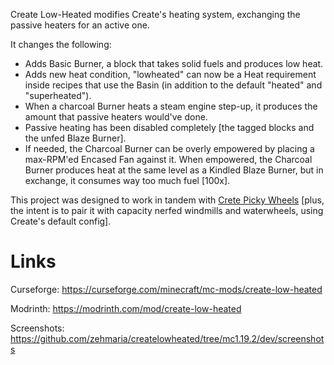 Create Low-Heated modifies Create's heating system, exchanging the passive heaters for an active one. 

It changes the following:

- Adds Basic Burner, a block that takes solid fuels and produces low heat.
- Adds new heat condition, "lowheated" can now be a Heat requirement inside recipes that use the Basin (in addition to the default "heated" and "superheated").
- When a charcoal Burner heats a steam engine step-up, it produces the amount that passive heaters would've done.
- Passive heating has been disabled completely [the tagged blocks and the unfed Blaze Burner].
- If needed, the Charcoal Burner can be overly empowered by placing a max-RPM'ed Encased Fan against it. When empowered, the Charcoal Burner produces heat at the same level as a Kindled Blaze Burner, but in exchange, it consumes way too much fuel [100x].

This project was designed to work in tandem with [Crete Picky Wheels](https://github.com/zehmaria/createpickywheels) [plus, the intent is to pair it with capacity nerfed windmills and waterwheels, using Create's default config].

# Links

Curseforge: https://curseforge.com/minecraft/mc-mods/create-low-heated

Modrinth: https://modrinth.com/mod/create-low-heated

Screenshots:  https://github.com/zehmaria/createlowheated/tree/mc1.19.2/dev/screenshots